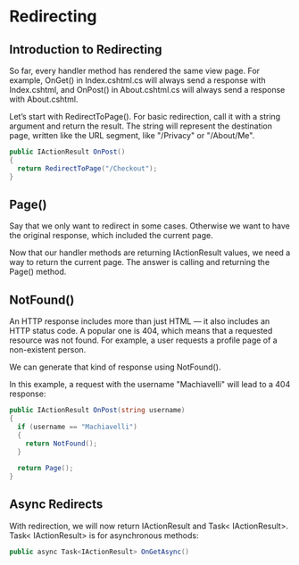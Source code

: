 # Redirecting

## Introduction to Redirecting
So far, every handler method has rendered the same view page. For example, OnGet() in Index.cshtml.cs will always send a response with Index.cshtml, and OnPost() in About.cshtml.cs will always send a response with About.cshtml.

Let’s start with RedirectToPage(). For basic redirection, call it with a string argument and return the result. The string will represent the destination page, written like the URL segment, like "/Privacy" or "/About/Me".

```c#
public IActionResult OnPost()
{
  return RedirectToPage("/Checkout");
}

```
## Page()
Say that we only want to redirect in some cases. Otherwise we want to have the original response, which included the current page.

Now that our handler methods are returning IActionResult values, we need a way to return the current page. The answer is calling and returning the Page() method.

## NotFound()

An HTTP response includes more than just HTML — it also includes an HTTP status code. A popular one is 404, which means that a requested resource was not found. For example, a user requests a profile page of a non-existent person.

We can generate that kind of response using NotFound().

In this example, a request with the username "Machiavelli" will lead to a 404 response:

```c#
public IActionResult OnPost(string username)
{
  if (username == "Machiavelli")
  {
    return NotFound();
  }
  
  return Page();
}
```
## Async Redirects
With redirection, we will now return IActionResult and Task< IActionResult>.
Task< IActionResult> is for asynchronous methods:
```c#
public async Task<IActionResult> OnGetAsync()
```

